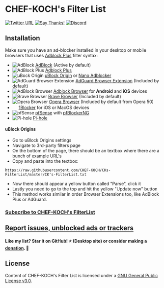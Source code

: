 # CHEF-KOCH's Filter List

[![Twitter URL](https://img.shields.io/twitter/url/https/twitter.com/fold_left.svg?style=social&label=Follow%20%40CHEF-KOCH)](https://twitter.com/CKsTechNews)
[![Say Thanks!](https://img.shields.io/badge/Say%20Thanks-!-1EAEDB.svg)](https://saythanks.io/to/CHEF-KOCH)
[![Discord](https://discordapp.com/api/guilds/418256415874875402/widget.png)](https://discord.me/CHEF-KOCH)


## Installation

Make sure you have an ad-blocker installed in your desktop or mobile browsers that uses [Adblock Plus](https://adblockplus.org/) filter syntax:
* ![AdBlock](https://i.imgur.com/3KbyifF.png) [AdBlock](https://getadblock.com) (Active by default)
* ![AdBlock Plus](https://i.imgur.com/kPRCfhu.png) [Adblock Plus](https://adblockplus.org/)
* ![uBock Origin](https://i.imgur.com/PSFuzKb.png) [uBlock Origin](https://github.com/gorhill/uBlock) or [Nano Adblocker](https://github.com/NanoAdblocker/NanoCore)
* ![AdGuard Browser Extension](https://i.imgur.com/zmMHq2j.png) [AdGuard Browser Extension](https://adguard.com/en/adguard-browser-extension/overview.html) (Included by default)
* ![AdBlock Browser](https://i.imgur.com/6pkmjA0.png) [Adblock Browser](https://adblockbrowser.org/) for **Android** and **iOS** devices
* ![Brave Browser](https://user-images.githubusercontent.com/831718/32730079-e80c013c-c853-11e7-83b4-7443bc489581.png) [Brave Browser](https://www.brave.com) (Included by default)
* ![Opera Browser](https://i.imgur.com/bP0t9xc.png) [Opera Browser](https://www.opera.com) (Included by default from Opera 50)
* <img src="https://1blocker.com/img/icon.png" width=16> [1Blocker](https://1blocker.com) for iOS or MacOS devices
* ![pfSense](https://i.imgur.com/ElyO5Ie.png) [pfSense](https://www.pfsense.org/) with [pfBlockerNG](https://www.tecmint.com/install-configure-pfblockerng-dns-black-listing-in-pfsense/)
* ![Pi-hole](https://i.imgur.com/0mgKKma.png) [Pi-hole](https://pi-hole.net)

#### uBlock Origins
  - Go to uBlock Origins settings
  - Navigate to 3rd-party filters page
  - On the bottom of the page, there should be an textbox where there are a bunch of example URL's
  - Copy and paste into the textbox:
  
  ```
  https://raw.githubusercontent.com/CHEF-KOCH/CKs-FilterList/master/CK's-FilterList.txt
  ```
  
  - Now there should appear a yellow button called "Parse", click it
  - Lastly you need to go to the top and hit the yellow "Update now" button
  - This method works similar in order Browser Extensions too, like AdBlock Plus or AdGuard.


### [Subscribe to CHEF-KOCH's FilterList](https://subscribe.adblockplus.org/?location=https://raw.githubusercontent.com/CHEF-KOCH/CKs-FilterList/master/CK's-FilterList.txt&title=CHEF-KOCH's-Filter-List)

## [Report issues, unblocked ads or trackers](./CONTRIBUTING.md)

#### Like my list? Star it on GitHub! :star: (Desktop site) or consider making a [donation](https://github.com/CHEF-KOCH/Donations). :muscle:

## License

Content of CHEF-KOCH's Filter List is licensed under a [GNU General Public License v3.0](https://github.com/CHEF-KOCH/CKs-FilterList/blob/master/LICENSE).
